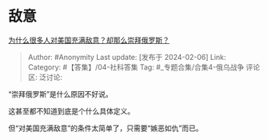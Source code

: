 # 敌意
[为什么很多人对美国充满敌意？却那么崇拜俄罗斯？](https://www.zhihu.com/question/583482853/answer/3388358718)

> Author: #Anonymity
> Last update: [发布于 2024-02-06]
> Link:
> Category:  #【答集】/04-社科答集 
> Tag: #_专题合集/合集4-俄乌战争 
> 评论区:
> 泛讨论:

“崇拜俄罗斯”是什么原因不好说。

这甚至都不知道到底是个什么具体定义。

但“对美国充满敌意”的条件太简单了，只需要“嫉恶如仇”而已。
